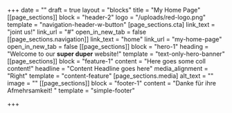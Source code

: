 +++
date = ""
draft = true
layout = "blocks"
title = "My Home Page"
[[page_sections]]
block = "header-2"
logo = "/uploads/red-logo.png"
template = "navigation-header-w-button"
[page_sections.cta]
link_text = "joint us!"
link_url = "#"
open_in_new_tab = false
[[page_sections.navigation]]
link_text = "home"
link_url = "my-home-page"
open_in_new_tab = false
[[page_sections]]
block = "hero-1"
heading = "Welcome to our <strong>super duper</strong> website!"
template = "text-only-hero-banner"
[[page_sections]]
block = "feature-1"
content = "Here goes some coll content!"
headline = "Content Headline goes here"
media_alignment = "Right"
template = "content-feature"
[page_sections.media]
alt_text = ""
image = ""
[[page_sections]]
block = "footer-1"
content = "Danke für ihre Afmehrsamkeit! "
template = "simple-footer"

+++
